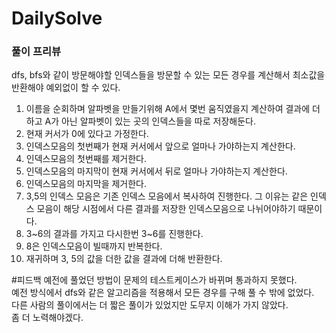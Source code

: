 # DailySolve 

### 풀이 프리뷰

dfs, bfs와 같이 방문해야할 인덱스들을 방문할 수 있는 모든 경우를 계산해서 최소값을 반환해야 예외없이 할 수 있다.   

1. 이름을 순회하며 알파벳을 만들기위해 A에서 몇번 움직였을지 계산하여 결과에 더하고 A가 아닌 알파벳이 있는 곳의 인덱스들을 따로 저장해둔다.
2. 현재 커서가 0에 있다고 가정한다.
3. 인덱스모음의 첫번째가 현재 커서에서 앞으로 얼마나 가야하는지 계산한다.
4. 인덱스모음의 첫번째를 제거한다.
5. 인덱스모음의 마지막이 현재 커서에서 뒤로 얼마나 가야하는지 계산한다.
6. 인덱스모음의 마지막을 제거한다.
7. 3,5의 인덱스 모음은 기존 인덱스 모음에서 복사하여 진행한다. 그 이유는 같은 인덱스 모음이 해당 시점에서 다른 결과를 저장한 인덱스모음으로 나뉘어야하기 때문이다.
8. 3~6의 결과를 가지고 다시한번 3~6를 진행한다.
9. 8은 인덱스모음이 빌때까지 반복한다.
10. 재귀하며 3, 5의 값을 더한 값을 결과에 더해 반환한다. 

#피드백
예전에 풀었던 방법이 문제의 테스트케이스가 바뀌며 통과하지 못했다.   
예전 방식에서 dfs와 같은 알고리즘을 적용해서 모든 경우를 구해 풀 수 밖에 없었다.   
다른 사람의 풀이에서는 더 짧은 풀이가 있었지만 도무지 이해가 가지 않았다.   
좀 더 노력해야겠다.
